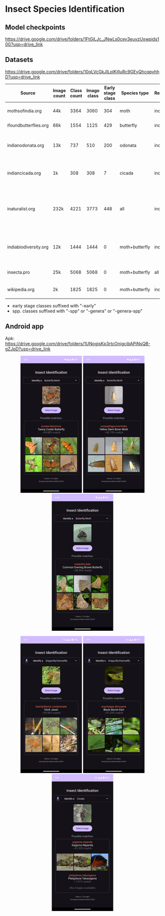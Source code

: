 # Insect Species Identification

## Model checkpoints

https://drive.google.com/drive/folders/1FtGjLJc_JNwLs0cey3euyzUxwpids10G?usp=drive_link

## Datasets

https://drive.google.com/drive/folders/10qLVcGkJlLplKjIluRc9GEyQhcqpyhhD?usp=drive_link

| Source					| Image count | Class count | Imago class | Early stage class | Species type   | Region   | Comments
|---------------------------|-------------|-------------|-------------|-------------------|----------------|----------|------------------------------------
| mothsofindia.org   		| 44k         | 3364        | 3060        | 304               | moth           | india    | Contains 411 spp. classes
| ifoundbutterflies.org   	| 66k         | 1554        | 1125        | 429               | butterfly      | india    | Contains 35 spp. classes
| indianodonata.org			| 13k         | 737         | 510         | 200               | odonata        | india    | Contains 27 spp. classes <br/>& 157 empty classes
| indiancicada.org		   	| 1k          | 308         | 308         | 7                 | cicada         | india    | Contains 1 spp. classes <br/>& 139 empty classes
| inaturalist.org           | 232k        | 4221        | 3773        | 448               | all            | india    | Contains <br/>2732 moth, <br/>976 butterfly, <br/>370 odonata, <br/>154 cicada classes
| indiabiodiversity.org   	| 12k         | 1444        | 1444        | 0                 | moth+butterfly | india    | Contains typo in class names, <br/>uses legacy class names
| insecta.pro               | 25k         | 5068        | 5068        | 0                 | moth+butterfly | all      | Low res images (320x~250)
| wikipedia.org				| 2k          | 1825        | 1825        | 0                 | moth+butterfly | india    | Low res images (220x~160)
- early stage classes suffixed with "-early"
- spp. classes suffixed with "-spp" or "-genera" or "-genera-spp"

## Android app

Apk: https://drive.google.com/drive/folders/1UNogisKp3rtcOnigcibAPiNsQB-gZJpD?usp=drive_link

<p align="center">
	<img src="insect-id-app/screenshots/1.jpg" alt="Screenshot" width="200"/>
	<img src="insect-id-app/screenshots/2.jpg" alt="Screenshot" width="200"/>
	<img src="insect-id-app/screenshots/3.jpg" alt="Screenshot" width="200"/>
</p>
<p align="center">
	<img src="insect-id-app/screenshots/4.jpg" alt="Screenshot" width="200"/>
	<img src="insect-id-app/screenshots/5.jpg" alt="Screenshot" width="200"/>
	<img src="insect-id-app/screenshots/6.jpg" alt="Screenshot" width="200"/>
</p>